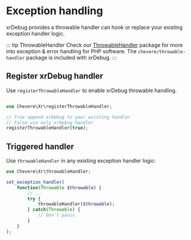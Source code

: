 # Exception handling

xrDebug provides a throwable handler can hook or replace your existing exception handler logic.

::: tip ThrowableHandler
Check our [ThrowableHandler](https://chevere.org/packages/throwable-handler.html) package for more into exception & error handling for PHP software. The `chevere/throwable-handler` package is included with xrDebug.
:::

## Register xrDebug handler

Use `registerThrowableHandler` to enable xrDebug throwable handling.

```php

use Chevere\Xr\registerThrowableHandler;

// True append xrDebug to your existing handler
// False use only xrDebug handler
registerThrowableHandler(true);
```

## Triggered handler

Use `throwableHandler` in any existing exception handler logic:

```php
use Chevere\Xr\throwableHandler;

set_exception_handler(
    function(Throwable $throwable) {
        // ...
        try {
            throwableHandler($throwable);
        } catch(Throwable) {
            // Don't panic
        }
    }
);
```
